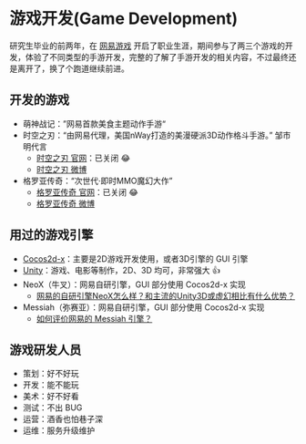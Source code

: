 # 游戏开发(Game Development)

研究生毕业的前两年，在 [网易游戏](https://game.163.com/) 开启了职业生涯，期间参与了两三个游戏的开发，体验了不同类型的手游开发，完整的了解了手游开发的相关内容，不过最终还是离开了，换了个跑道继续前进。


## 开发的游戏
- 萌神战记：”网易首款美食主题动作手游“
- 时空之刃：“由网易代理，美国nWay打造的美漫硬派3D动作格斗手游。” 邹市明代言
    - [时空之刃 官网](http://cb.163.com/)：已关闭 😂
    - [时空之刃 微博](https://weibo.com/skzr163)
- 格罗亚传奇：“次世代·即时MMO魔幻大作”
    - [格罗亚传奇 官网](http://glory.163.com/)：已关闭 😂
    - [格罗亚传奇 微博](https://weibo.com/u/5901021167)


## 用过的游戏引擎
- [Cocos2d-x](https://www.cocos.com/)：主要是2D游戏开发使用，或者3D引擎的 GUI 引擎
- [Unity](https://unity.com/)：游戏、电影等制作，2D、3D 均可，非常强大 👍
- NeoX（牛叉）：网易自研引擎，GUI 部分使用 Cocos2d-x 实现
    - [网易的自研引擎NeoX怎么样？和主流的Unity3D或虚幻相比有什么优势？](https://www.zhihu.com/question/30344608)
- Messiah（弥赛亚）：网易自研引擎，GUI 部分使用 Cocos2d-x 实现
    - [如何评价网易的 Messiah 引擎？](https://www.zhihu.com/question/46783153)


## 游戏研发人员
- 策划：好不好玩
- 开发：能不能玩
- 美术：好不好看
- 测试：不出 BUG
- 运营：酒香也怕巷子深
- 运维：服务升级维护
